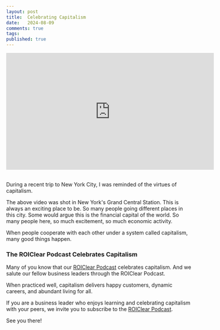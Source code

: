 ```yaml
---
layout: post
title:  Celebrating Capitalism
date:   2024-08-09
comments: true
tags: 
published: true
---
```


<div class="video-container"> 
<iframe width="560" height="315" src="https://www.youtube.com/embed/_JYOFQnrXPM?si=iB60EfmOIjg3UAdt" title="YouTube video player" frameborder="0" allow="accelerometer; autoplay; clipboard-write; encrypted-media; gyroscope; picture-in-picture; web-share" referrerpolicy="strict-origin-when-cross-origin" allowfullscreen></iframe>
</div>
<br/>

During a recent trip to New York City, I was reminded of the virtues of capitalism. 

The above video was shot in New York's Grand Central Station. This is always an exciting place to be. So many people going different places in this city. Some would argue this is the financial capital of the world. So many people here, so much excitement, so much economic activity. 

<!--more-->

When people cooperate with each other under a system called capitalism, many good things happen.
 
### The ROIClear Podcast Celebrates Capitalism

Many of you know that our [ROIClear Podcast](https://ROIClear.com) celebrates capitalism. And we salute our fellow business leaders through the ROIClear Podcast.
 
When practiced well, capitalism delivers happy customers, dynamic careers, and abundant living for all.
 
If you are a business leader who enjoys learning and celebrating capitalism with your peers, we invite you to subscribe to the [ROIClear Podcast](https://www.youtube.com/@ROIClear).

See you there!